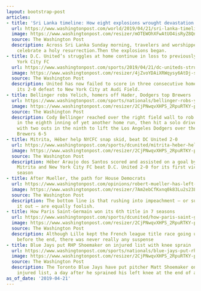 ```yaml
---
layout: bootstrap-post
articles:
- title: 'Sri Lanka timeline: How eight explosions wrought devastation on Easter Sunday'
  url: https://www.washingtonpost.com/world/2019/04/21/sri-lanka-timeline-how-eight-explosions-wrought-devastation-easter-sunday/
  image: https://www.washingtonpost.com/resizer/mOTEWOhXFwAtUO4isRyZ8Qnp0y0=/1484x0/arc-anglerfish-washpost-prod-washpost.s3.amazonaws.com/public/7JZN5ETENAI6TJUYFKHYBDE47M.jpg
  source: The Washington Post
  description: Across Sri Lanka Sunday morning, travelers and worshippers awoke to
    celebrate a holy resurrection.Then the explosions began.
- title: D.C. United’s struggles at home continue in loss to previously winless New
    York City FC
  url: https://www.washingtonpost.com/sports/2019/04/21/dc-uniteds-struggles-home-continue-loss-previously-winless-new-york-city-fc/
  image: https://www.washingtonpost.com/resizer/4jZvoYDAiXRWqysy6AtDj-sIVL8=/1484x0/arc-anglerfish-washpost-prod-washpost.s3.amazonaws.com/public/D5NDDDDERAI6TJUYFKHYBDE47M.jpg
  source: The Washington Post
  description: United has now failed to score in three consecutive home games after
    its 2-0 defeat to New York City at Audi Field.
- title: Bellinger robs Yelich, homers off Hader, Dodgers top Brewers
  url: https://www.washingtonpost.com/sports/nationals/bellinger-robs-yelich-homers-off-hader-dodgers-top-brewers/2019/04/21/ecc11c0a-648b-11e9-a698-2a8f808c9cfb_story.html
  image: https://www.washingtonpost.com/resizer/2CjPNwqvXHPS_2RpuRTKY-p3eVo=/1484x0/www.washingtonpost.com/pb/resources/img/twp-social-share.png
  source: The Washington Post
  description: Cody Bellinger reached over the right field wall to rob Christian Yelich
    in the eighth inning of yet another home run, then hit a solo drive off Josh Hader
    with two outs in the ninth to lift the Los Angeles Dodgers over the Milwaukee
    Brewers 6-5
- title: Mitrita, Héber help NYCFC snap skid, beat DC United 2-0
  url: https://www.washingtonpost.com/sports/dcunited/mitrita-heber-help-nycfc-snap-skid-beat-dc-united-2-0/2019/04/21/684c8f90-648b-11e9-a698-2a8f808c9cfb_story.html
  image: https://www.washingtonpost.com/resizer/2CjPNwqvXHPS_2RpuRTKY-p3eVo=/1484x0/www.washingtonpost.com/pb/resources/img/twp-social-share.png
  source: The Washington Post
  description: Héber Araujo dos Santos scored and assisted on a goal by Alexandru
    Mitrita and New York City FC beat D.C. United 2-0 for its first victory of the
    season
- title: After Mueller, the path for House Democrats
  url: https://www.washingtonpost.com/opinions/robert-mueller-has-left-democrats-with-a-momentous-decision/2019/04/21/809d9248-63a9-11e9-bfad-36a7eb36cb60_story.html
  image: https://www.washingtonpost.com/resizer/7Am2ebCfKxnq0k83Lu2s23LljkY=/1484x0/arc-anglerfish-washpost-prod-washpost.s3.amazonaws.com/public/SKYA55TC3UI6TH7SVPEYJXE65Q.jpg
  source: The Washington Post
  description: The bottom line is that rushing into impeachment — or summarily ruling
    it out — are equally foolish.
- title: How Paris Saint-Germain won its 6th title in 7 seasons
  url: https://www.washingtonpost.com/sports/dcunited/how-paris-saint-germain-won-its-6th-title-in-7-seasons/2019/04/21/3551c8b6-6487-11e9-a698-2a8f808c9cfb_story.html
  image: https://www.washingtonpost.com/resizer/2CjPNwqvXHPS_2RpuRTKY-p3eVo=/1484x0/www.washingtonpost.com/pb/resources/img/twp-social-share.png
  source: The Washington Post
  description: Although Lille kept the French league title race going until five games
    before the end, there was never really any suspense
- title: Blue Jays put RHP Shoemaker on injured list with knee sprain
  url: https://www.washingtonpost.com/sports/nationals/blue-jays-put-rhp-shoemaker-on-injured-list-with-knee-sprain/2019/04/21/a30e4076-6484-11e9-a698-2a8f808c9cfb_story.html
  image: https://www.washingtonpost.com/resizer/2CjPNwqvXHPS_2RpuRTKY-p3eVo=/1484x0/www.washingtonpost.com/pb/resources/img/twp-social-share.png
  source: The Washington Post
  description: The Toronto Blue Jays have put pitcher Matt Shoemaker on the 10-day
    injured list, a day after he sprained his left knee at the end of a rundown
as_of_date: '2019-04-21'
---
```


